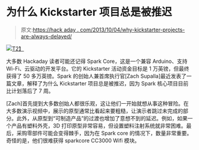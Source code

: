 # 为什么 Kickstarter 项目总是被推迟

> 原文:[https://hack aday . com/2013/10/04/why-kickstarter-projects-are-always-delayed/](https://hackaday.com/2013/10/04/why-kickstarter-projects-are-always-delayed/)

[![](../Images/db92c517cfedecf7dee32993954ad587.png)T2】](http://hackaday.com/wp-content/uploads/2013/10/spark-core-open-wifi-aurduino.jpg)

大多数 Hackaday 读者可能还记得 Spark Core，这是一个兼容 Arduino、支持 Wi-Fi、云驱动的开发平台。它的 Kickstarter 活动资金目标是 1 万英镑，但最终获得了 50 多万英镑。Spark 的创始人兼首席执行官[Zach Supalla]最近发表了一篇文章，解释了为什么 Kickstarter 项目总是被推迟，因为 Spark 核心项目目前比计划落后了 7 周。

[Zach]首先提到大多数创始人都很乐观，这让他们一开始就想从事这种冒险。在大多数演示视频中，展示的原型通常比看起来要粗糙，让演示者跳过未完成的部分。此外，从原型到“可制造产品”的过渡也增加了意想不到的延迟。例如，如果一个产品有塑料外壳，3D 打印原型非常容易，但设置塑料注射系统就非常困难。最后，采购零部件可能会变得棘手，因为在 Spark core 的情况下，数量非常重要。奇怪的是，他们很难获得 sparkcore CC3000 Wifi 模块。